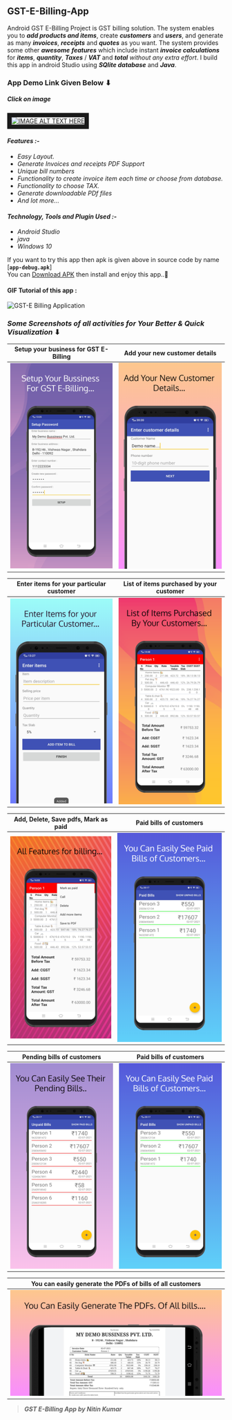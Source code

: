 ## GST-E-Billing-App
Android GST E-Billing Project  is GST billing solution. The system enables you to _**add products and items**_, create _**customers**_ and _**users**_, and generate as many _**invoices**_, _**receipts**_ and _**quotes**_ as you want.  The system provides some other _**awesome** **features**_ which include instant _**invoice calculations**_ for _**items**_, _**quantity**_, _**Taxes**_ / _**VAT**_ and _**total**_ _without any extra effort_. I build this app in android Studio using _**SQlite database**_ and _**Java**_.

### App Demo Link Given Below ⬇
##### Click on image
<a href="http://www.youtube.com/watch?feature=player_embedded&v=hXZXjk44kBM
" target="_blank"><img src="http://img.youtube.com/vi/hXZXjk44kBM/0.jpg" 
alt="IMAGE ALT TEXT HERE" width="330" height="236" border="10" /></a>

#### _Features :-_
* _Easy  Layout._  
* _Generate Invoices and receipts PDF Support_  
* _Unique bill numbers_  
* _Functionality to create invoice item each time or choose from database._  
* _Functionality to choose  TAX._  
* _Generate downloadable PDf  files_  
* _And lot more..._

#### _Technology, Tools and Plugin Used :-_
* _Android Studio_  
* _java_  
* _Windows 10_  

If you want to try this app then apk is given above in source code
by name [**`app-debug.apk`**]  
You can [Download APK](https://github.com/Nitinkumar3399/GST-E-Billing-App/blob/master/app-debug.apk) then install and enjoy this app..🙂

#### GIF Tutorial of this app :
![GST-E Billing Application](https://github.com/Nitinkumar3399/My_GIFs/blob/master/GST%20E%20-%20Billing%20Android%20App%20giphy.gif)

### _Some Screenshots of all activities for Your Better & Quick Visualization_ ⬇

 Setup your business for GST E-Billing                               | Add your new customer details                                        
:------------------------------------------:|:-------------------------------------------:
 <img src="Screenshots/screen_1.png" width="315"> | <img src="Screenshots/screen_2.png" width="315">
 
 Enter items for your particular customer 			                    | List of items purchased by your customer
:-----------------------------------------------:|:----------------------------------------:
 <img src="Screenshots/screen_3.png" width="315">|<img src="Screenshots/screen_4.png" width="315">

 Add, Delete, Save pdfs, Mark as paid                           | Paid bills of customers                             
:-----------------------------------------:|:--------------------------------------------:
<img src="Screenshots/screen_5.png" width="315">| <img src="Screenshots/screen_6.png" width="315">

 Pending bills of customers                       | Paid bills of customers
:-----------------------------------------------:|:-------------------------------------:
 <img src="Screenshots/screen_7.png" width="315">|<img src="Screenshots/screen_6.png" width="315">
 
| You can easily generate the PDFs of bills of all customers                                |
| :----------------------------------------------------------------------------------------:|
| <img src="Screenshots/screen_8.png" width="770">                                          |  
 
> _**GST E-Billing App by Nitin Kumar**_
